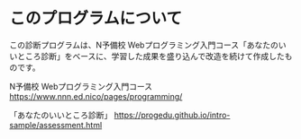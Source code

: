 # このプログラムについて
この診断プログラムは、N予備校 Webプログラミング入門コース「あなたのいいところ診断」をベースに、学習した成果を盛り込んで改造を続けて作成したものです。


N予備校 Webプログラミング入門コース
https://www.nnn.ed.nico/pages/programming/

「あなたのいいところ診断」
https://progedu.github.io/intro-sample/assessment.html
